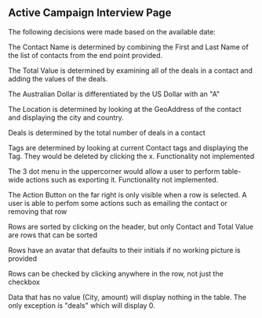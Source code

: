 ## Active Campaign Interview Page

The following decisions were made based on the available date:

The Contact Name is determined by combining the First and Last Name of the list of contacts from the end point provided.

The Total Value is determined by examining all of the deals in a contact and adding the values of the deals. 

The Australian Dollar is differentiated by the US Dollar with an "A"

The Location is determined by looking at the GeoAddress of the contact and displaying the city and country.

Deals is determined by the total number of deals in a contact

Tags are determined by looking at current Contact tags and displaying the Tag. They would be deleted by clicking the x. Functionality not implemented

The 3 dot menu in the uppercorner would allow a user to perform table-wide actions such as exporting it. Functionality not implemented.

The Action Button on the far right is only visible when a row is selected. A user is able to perfom some actions such as emailing the contact or removing that row

Rows are sorted by clicking on the header, but only Contact and Total Value are rows that can be sorted

Rows have an avatar that defaults to their initials if no working picture is provided

Rows can be checked by clicking anywhere in the row, not just the checkbox

Data that has no value (City, amount) will display nothing in the table. The only exception is "deals" which will display 0.

